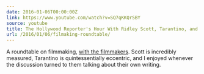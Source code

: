 ```yaml
---
date: 2016-01-06T00:00:00Z
link: https://www.youtube.com/watch?v=SQ7qKKQrSBY
source: youtube
title: The Hollywood Reporter's Hour With Ridley Scott, Tarantino, and More
url: /2016/01/06/filmaking-roundtable/
---
```


A roundtable on filmmaking, [with the filmmakers](https://www.youtube.com/watch?v=SQ7qKKQrSBY). Scott is incredibly measured, Tarantino is quintessentially eccentric, and I enjoyed whenever the discussion turned to them talking about their own writing.
